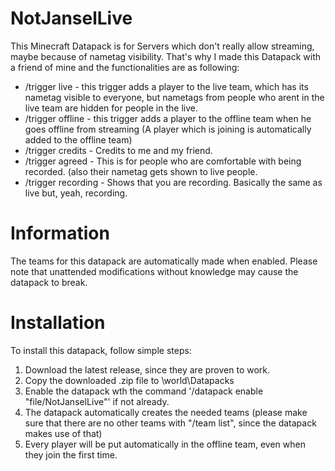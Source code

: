 # NotJanselLive
This Minecraft Datapack is for Servers which don't really allow streaming, maybe because of nametag visibility. That's why I made this Datapack with a friend of mine and the functionalities are as following:
- /trigger live - this trigger adds a player to the live team, which has its nametag visible to everyone, but nametags from people who arent in the live team are hidden for people in the live.
- /trigger offline - this trigger adds a player to the offline team when he goes offline from streaming (A player which is joining is automatically added to the offline team)
- /trigger credits - Credits to me and my friend.
- /trigger agreed - This is for people who are comfortable with being recorded. (also their nametag gets shown to live people.
- /trigger recording - Shows that you are recording. Basically the same as live but, yeah, recording.

# Information
The teams for this datapack are automatically made when enabled. Please note that unattended modifications without knowledge may cause the datapack to break.

# Installation
To install this datapack, follow simple steps:
1. Download the latest release, since they are proven to work.
2. Copy the downloaded .zip file to <PathToServer>\world\Datapacks
3. Enable the datapack wth the command '/datapack enable "file/NotJanselLive"' if not already.
4. The datapack automatically creates the needed teams (please make sure that there are no other teams with "/team list", since the datapack makes use of that)
5. Every player will be put automatically in the offline team, even when they join the first time.
